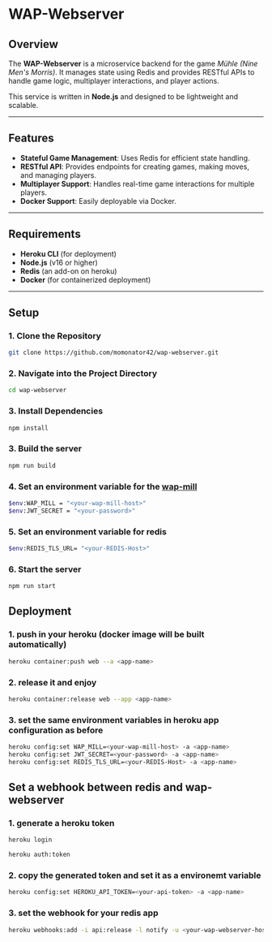 # WAP-Webserver

## Overview
The **WAP-Webserver** is a microservice backend for the game *Mühle (Nine Men's Morris)*. It manages state using Redis and provides RESTful APIs to handle game logic, multiplayer interactions, and player actions.

This service is written in **Node.js** and designed to be lightweight and scalable.

---

## Features
- **Stateful Game Management**: Uses Redis for efficient state handling.
- **RESTful API**: Provides endpoints for creating games, making moves, and managing players.
- **Multiplayer Support**: Handles real-time game interactions for multiple players.
- **Docker Support**: Easily deployable via Docker.

---

## Requirements
- **Heroku CLI** (for deployment)
- **Node.js** (v16 or higher)
- **Redis** (an add-on on heroku)
- **Docker** (for containerized deployment)

---

## Setup

### 1. Clone the Repository
```bash
git clone https://github.com/momonator42/wap-webserver.git
```

### 2. Navigate into the Project Directory
```bash
cd wap-webserver
```

### 3. Install Dependencies
```bash
npm install
```

### 3. Build the server
```bash
npm run build
```

### 4. Set an environment variable for the [wap-mill](https://github.com/momonator42/wap-mill)
```bash
$env:WAP_MILL = "<your-wap-mill-host>"
$env:JWT_SECRET = "<your-password>"
```

### 5. Set an environment variable for redis
```bash
$env:REDIS_TLS_URL= "<your-REDIS-Host>"
```

### 6. Start the server
```bash
npm run start
```

## Deployment

### 1. push in your heroku (docker image will be built automatically)
```bash
heroku container:push web --a <app-name> 
```

### 2. release it and enjoy
```bash
heroku container:release web --app <app-name>
```

### 3. set the same environment variables in heroku app configuration as before 
```bash
heroku config:set WAP_MILL=<your-wap-mill-host> -a <app-name>
heroku config:set JWT_SECRET=<your-password> -a <app-name>
heroku config:set REDIS_TLS_URL=<your-REDIS-Host> -a <app-name>
```

## Set a webhook between redis and wap-webserver

### 1. generate a heroku token
```bash
heroku login
```
```bash
heroku auth:token
```

### 2. copy the generated token and set it as a environemt variable
```bash
heroku config:set HEROKU_API_TOKEN=<your-api-token> -a <app-name>
```

### 3. set the webhook for your redis app
```bash
heroku webhooks:add -i api:release -l notify -u <your-wap-webserver-host>/webhook/redis -a <your-redis-app>
```





